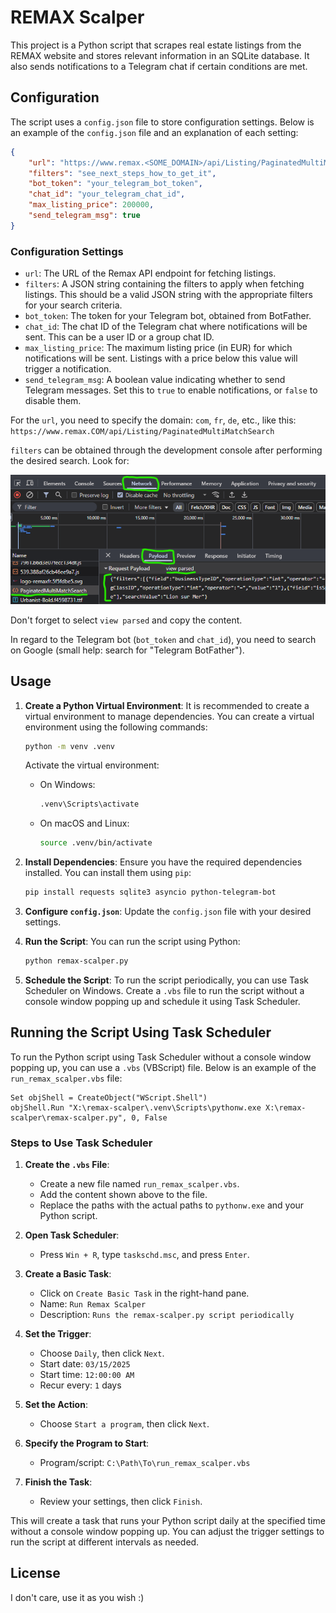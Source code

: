 # REMAX Scalper

This project is a Python script that scrapes real estate listings from the REMAX website and stores relevant information in an SQLite database. It also sends notifications to a Telegram chat if certain conditions are met.

## Configuration

The script uses a `config.json` file to store configuration settings. Below is an example of the `config.json` file and an explanation of each setting:

```json
{
    "url": "https://www.remax.<SOME_DOMAIN>/api/Listing/PaginatedMultiMatchSearch",
    "filters": "see_next_steps_how_to_get_it",
    "bot_token": "your_telegram_bot_token",
    "chat_id": "your_telegram_chat_id",
    "max_listing_price": 200000,
    "send_telegram_msg": true
}
```

### Configuration Settings

- `url`: The URL of the Remax API endpoint for fetching listings.
- `filters`: A JSON string containing the filters to apply when fetching listings. This should be a valid JSON string with the appropriate filters for your search criteria.
- `bot_token`: The token for your Telegram bot, obtained from BotFather.
- `chat_id`: The chat ID of the Telegram chat where notifications will be sent. This can be a user ID or a group chat ID.
- `max_listing_price`: The maximum listing price (in EUR) for which notifications will be sent. Listings with a price below this value will trigger a notification.
- `send_telegram_msg`: A boolean value indicating whether to send Telegram messages. Set this to `true` to enable notifications, or `false` to disable them.

For the `url`, you need to specify the domain: `com`, `fr`, `de`, etc., like this:
`https://www.remax.COM/api/Listing/PaginatedMultiMatchSearch`

`filters` can be obtained through the development console after performing the desired search. Look for:

![alt text](res/image.png)

Don't forget to select `view parsed` and copy the content.

In regard to the Telegram bot (`bot_token` and `chat_id`), you need to search on Google (small help: search for "Telegram BotFather").

## Usage

1. **Create a Python Virtual Environment**:
   It is recommended to create a virtual environment to manage dependencies. You can create a virtual environment using the following commands:

   ```sh
   python -m venv .venv
   ```

   Activate the virtual environment:

   - On Windows:
     ```sh
     .venv\Scripts\activate
     ```
   - On macOS and Linux:
     ```sh
     source .venv/bin/activate
     ```

2. **Install Dependencies**:
   Ensure you have the required dependencies installed. You can install them using `pip`:

   ```sh
   pip install requests sqlite3 asyncio python-telegram-bot
   ```

3. **Configure `config.json`**:
   Update the `config.json` file with your desired settings.

4. **Run the Script**:
   You can run the script using Python:

   ```sh
   python remax-scalper.py
   ```

5. **Schedule the Script**:
   To run the script periodically, you can use Task Scheduler on Windows. Create a `.vbs` file to run the script without a console window popping up and schedule it using Task Scheduler.

## Running the Script Using Task Scheduler

To run the Python script using Task Scheduler without a console window popping up, you can use a `.vbs` (VBScript) file. Below is an example of the `run_remax_scalper.vbs` file:

```vbscript
Set objShell = CreateObject("WScript.Shell")
objShell.Run "X:\remax-scalper\.venv\Scripts\pythonw.exe X:\remax-scalper\remax-scalper.py", 0, False
```

### Steps to Use Task Scheduler

1. **Create the `.vbs` File**:
   - Create a new file named `run_remax_scalper.vbs`.
   - Add the content shown above to the file.
   - Replace the paths with the actual paths to `pythonw.exe` and your Python script.

2. **Open Task Scheduler**:
   - Press `Win + R`, type `taskschd.msc`, and press `Enter`.

3. **Create a Basic Task**:
   - Click on `Create Basic Task` in the right-hand pane.
   - Name: `Run Remax Scalper`
   - Description: `Runs the remax-scalper.py script periodically`

4. **Set the Trigger**:
   - Choose `Daily`, then click `Next`.
   - Start date: `03/15/2025`
   - Start time: `12:00:00 AM`
   - Recur every: `1` days

5. **Set the Action**:
   - Choose `Start a program`, then click `Next`.

6. **Specify the Program to Start**:
   - Program/script: `C:\Path\To\run_remax_scalper.vbs`

7. **Finish the Task**:
   - Review your settings, then click `Finish`.

This will create a task that runs your Python script daily at the specified time without a console window popping up. You can adjust the trigger settings to run the script at different intervals as needed.

## License

I don't care, use it as you wish :)

